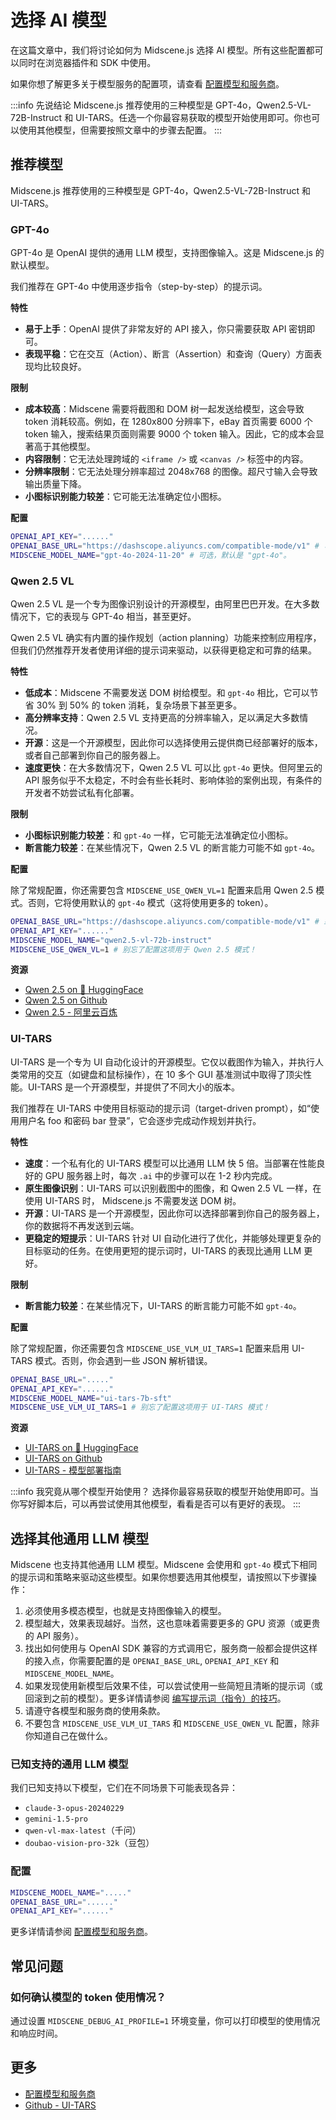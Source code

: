 # 选择 AI 模型

在这篇文章中，我们将讨论如何为 Midscene.js 选择 AI 模型。所有这些配置都可以同时在浏览器插件和 SDK 中使用。

如果你想了解更多关于模型服务的配置项，请查看 [配置模型和服务商](./model-provider)。

:::info 先说结论
Midscene.js 推荐使用的三种模型是 GPT-4o，Qwen2.5-VL-72B-Instruct 和 UI-TARS。任选一个你最容易获取的模型开始使用即可。你也可以使用其他模型，但需要按照文章中的步骤去配置。
:::

## 推荐模型

Midscene.js 推荐使用的三种模型是 GPT-4o，Qwen2.5-VL-72B-Instruct 和 UI-TARS。

### GPT-4o

GPT-4o 是 OpenAI 提供的通用 LLM 模型，支持图像输入。这是 Midscene.js 的默认模型。

我们推荐在 GPT-4o 中使用逐步指令（step-by-step）的提示词。

**特性**

- **易于上手**：OpenAI 提供了非常友好的 API 接入，你只需要获取 API 密钥即可。
- **表现平稳**：它在交互（Action）、断言（Assertion）和查询（Query）方面表现均比较良好。

**限制**

- **成本较高**：Midscene 需要将截图和 DOM 树一起发送给模型，这会导致 token 消耗较高。例如，在 1280x800 分辨率下，eBay 首页需要 6000 个 token 输入，搜索结果页面则需要 9000 个 token 输入。因此，它的成本会显著高于其他模型。
- **内容限制**：它无法处理跨域的 `<iframe />` 或 `<canvas />` 标签中的内容。
- **分辨率限制**：它无法处理分辨率超过 2048x768 的图像。超尺寸输入会导致输出质量下降。
- **小图标识别能力较差**：它可能无法准确定位小图标。

**配置**

```bash
OPENAI_API_KEY="......"
OPENAI_BASE_URL="https://dashscope.aliyuncs.com/compatible-mode/v1" # 可选，如果你想要使用一个不同于 OpenAI 官方的接入点
MIDSCENE_MODEL_NAME="gpt-4o-2024-11-20" # 可选，默认是 "gpt-4o"。
```

### Qwen 2.5 VL

Qwen 2.5 VL 是一个专为图像识别设计的开源模型，由阿里巴巴开发。在大多数情况下，它的表现与 GPT-4o 相当，甚至更好。

Qwen 2.5 VL 确实有内置的操作规划（action planning）功能来控制应用程序，但我们仍然推荐开发者使用详细的提示词来驱动，以获得更稳定和可靠的结果。

**特性**

- **低成本**：Midscene 不需要发送 DOM 树给模型。和 `gpt-4o` 相比，它可以节省 30% 到 50% 的 token 消耗，复杂场景下甚至更多。
- **高分辨率支持**：Qwen 2.5 VL 支持更高的分辨率输入，足以满足大多数情况。
- **开源**：这是一个开源模型，因此你可以选择使用云提供商已经部署好的版本，或者自己部署到你自己的服务器上。
- **速度更快**：在大多数情况下，Qwen 2.5 VL 可以比 `gpt-4o` 更快。但阿里云的 API 服务似乎不太稳定，不时会有些长耗时、影响体验的案例出现，有条件的开发者不妨尝试私有化部署。

**限制**

- **小图标识别能力较差**：和 `gpt-4o` 一样，它可能无法准确定位小图标。
- **断言能力较差**：在某些情况下，Qwen 2.5 VL 的断言能力可能不如 `gpt-4o`。

**配置**

除了常规配置，你还需要包含 `MIDSCENE_USE_QWEN_VL=1` 配置来启用 Qwen 2.5 模式。否则，它将使用默认的 `gpt-4o` 模式（这将使用更多的 token）。

```bash
OPENAI_BASE_URL="https://dashscope.aliyuncs.com/compatible-mode/v1" # 或任何其他提供商的接入点。
OPENAI_API_KEY="......"
MIDSCENE_MODEL_NAME="qwen2.5-vl-72b-instruct"
MIDSCENE_USE_QWEN_VL=1 # 别忘了配置这项用于 Qwen 2.5 模式！
```

**资源**

- [Qwen 2.5 on 🤗 HuggingFace](https://huggingface.co/Qwen/Qwen2.5-VL-72B-Instruct)
- [Qwen 2.5 on Github](https://github.com/QwenLM/Qwen2.5-VL)
- [Qwen 2.5 - 阿里云百炼](https://bailian.console.aliyun.com/#/model-market/detail/qwen2.5-vl-72b-instruct)

### UI-TARS

UI-TARS 是一个专为 UI 自动化设计的开源模型。它仅以截图作为输入，并执行人类常用的交互（如键盘和鼠标操作），在 10 多个 GUI 基准测试中取得了顶尖性能。UI-TARS 是一个开源模型，并提供了不同大小的版本。

我们推荐在 UI-TARS 中使用目标驱动的提示词（target-driven prompt），如“使用用户名 foo 和密码 bar 登录”，它会逐步完成动作规划并执行。

**特性**

- **速度**：一个私有化的 UI-TARS 模型可以比通用 LLM 快 5 倍。当部署在性能良好的 GPU 服务器上时，每次 `.ai` 中的步骤可以在 1-2 秒内完成。
- **原生图像识别**：UI-TARS 可以识别截图中的图像，和 Qwen 2.5 VL 一样，在使用 UI-TARS 时， Midscene.js 不需要发送 DOM 树。
- **开源**：UI-TARS 是一个开源模型，因此你可以选择部署到你自己的服务器上，你的数据将不再发送到云端。
- **更稳定的短提示**：UI-TARS 针对 UI 自动化进行了优化，并能够处理更复杂的目标驱动的任务。在使用更短的提示词时，UI-TARS 的表现比通用 LLM 更好。

**限制**

- **断言能力较差**：在某些情况下，UI-TARS 的断言能力可能不如 `gpt-4o`。

**配置**

除了常规配置，你还需要包含 `MIDSCENE_USE_VLM_UI_TARS=1` 配置来启用 UI-TARS 模式。否则，你会遇到一些 JSON 解析错误。

```bash
OPENAI_BASE_URL="....."
OPENAI_API_KEY="......" 
MIDSCENE_MODEL_NAME="ui-tars-7b-sft"
MIDSCENE_USE_VLM_UI_TARS=1 # 别忘了配置这项用于 UI-TARS 模式！
```

**资源**

- [UI-TARS on 🤗 HuggingFace](https://huggingface.co/bytedance-research/UI-TARS-72B-SFT)
- [UI-TARS on Github](https://github.com/bytedance/ui-tars)
- [UI-TARS - 模型部署指南](https://juniper-switch-f10.notion.site/UI-TARS-Model-Deployment-Guide-17b5350241e280058e98cea60317de71)

:::info 我究竟从哪个模型开始使用？
选择你最容易获取的模型开始使用即可。当你写好脚本后，可以再尝试使用其他模型，看看是否可以有更好的表现。
:::

## 选择其他通用 LLM 模型

Midscene 也支持其他通用 LLM 模型。Midscene 会使用和 `gpt-4o` 模式下相同的提示词和策略来驱动这些模型。如果你想要选用其他模型，请按照以下步骤操作：
1. 必须使用多模态模型，也就是支持图像输入的模型。
1. 模型越大，效果表现越好。当然，这也意味着需要更多的 GPU 资源（或更贵的 API 服务）。
1. 找出如何使用与 OpenAI SDK 兼容的方式调用它，服务商一般都会提供这样的接入点，你需要配置的是 `OPENAI_BASE_URL`, `OPENAI_API_KEY` 和 `MIDSCENE_MODEL_NAME`。
1. 如果发现使用新模型后效果不佳，可以尝试使用一些简短且清晰的提示词（或回滚到之前的模型）。更多详情请参阅 [编写提示词（指令）的技巧](./prompting-tips)。
1. 请遵守各模型和服务商的使用条款。
1. 不要包含 `MIDSCENE_USE_VLM_UI_TARS` 和 `MIDSCENE_USE_QWEN_VL` 配置，除非你知道自己在做什么。

### 已知支持的通用 LLM 模型

我们已知支持以下模型，它们在不同场景下可能表现各异：

- `claude-3-opus-20240229`
- `gemini-1.5-pro`
- `qwen-vl-max-latest`（千问）
- `doubao-vision-pro-32k`（豆包）

### 配置

```bash
MIDSCENE_MODEL_NAME="....."
OPENAI_BASE_URL="......"
OPENAI_API_KEY="......"
```

更多详情请参阅 [配置模型和服务商](./model-provider)。

## 常见问题

### 如何确认模型的 token 使用情况？

通过设置 `MIDSCENE_DEBUG_AI_PROFILE=1` 环境变量，你可以打印模型的使用情况和响应时间。

## 更多

* [配置模型和服务商](./model-provider)
* [Github - UI-TARS](https://github.com/bytedance/ui-tars)